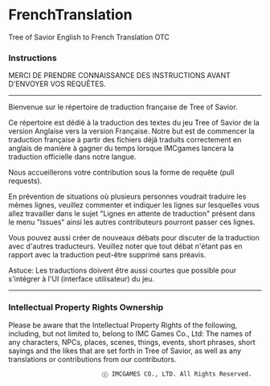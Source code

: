 # FrenchTranslation
Tree of Savior English to French Translation OTC 

### Instructions

MERCI DE PRENDRE CONNAISSANCE DES INSTRUCTIONS AVANT D'ENVOYER VOS REQUÊTES.

***

Bienvenue sur le répertoire de traduction française de Tree of Savior.

Ce répertoire est dédié à la traduction des textes du jeu Tree of Savior de la version Anglaise vers la version Française. Notre but est de commencer la traduction française à partir des fichiers déjà traduits correctement en anglais de manière à gagner du temps lorsque IMCgames lancera la traduction officielle dans notre langue.

Nous accueillerons votre contribution sous la forme de requête (pull requests).

En prévention de situations où plusieurs personnes voudrait traduire les mêmes lignes, veuillez commenter et indiquer les lignes sur lesquelles vous allez travailler dans le sujet "Lignes en attente de traduction" présent dans le menu "Issues" ainsi les autres contributeurs pourront passer ces lignes.

Vous pouvez aussi créer de nouveaux débats pour discuter de la traduction avec d'autres traducteurs. Veuillez noter que tout débat n'étant pas en rapport avec la traduction peut-être supprimé sans préavis.

Astuce: Les traductions doivent être aussi courtes que possible pour s'intégrer à l'UI (interface utilisateur) du jeu.

***

### Intellectual Property Rights Ownership

Please be aware that the Intellectual Property Rights of the following, including, but not limited to, belong to IMC Games Co., Ltd: The names of any characters, NPCs, places, scenes, things, events, short phrases, short sayings and the likes that are set forth in Tree of Savior, as well as any translations or contributions from our contributors.

                              ⓒ IMCGAMES CO., LTD. All Rights Reserved.
